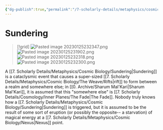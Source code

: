 ```yaml
---
{"dg-publish":true,"permalink":"/7-scholarly-details/metaphysics/cosmic-biology/sundering/","noteIcon":""}
---
```


# Sundering

>[!grid]
![Pasted image 20230125232347.png](/img/user/x.%20Assets/Attachments/Pasted%20image%2020230125232347.png)
>![Pasted image 20230125231902.png](/img/user/x.%20Assets/Attachments/Pasted%20image%2020230125231902.png)
>![Pasted image 20230125232318.png](/img/user/x.%20Assets/Attachments/Pasted%20image%2020230125232318.png)
>![Pasted image 20230125232300.png](/img/user/x.%20Assets/Attachments/Pasted%20image%2020230125232300.png)

A [[7. Scholarly Details/Metaphysics/Cosmic Biology/Sundering\|Sundering]] is a cataclysmic event that causes a super-sized [[7. Scholarly Details/Metaphysics/Cosmic Biology/The Weave/Rifts\|rift]] to form between a realm and somewhere else; in [[0. Archive/Sharum Mal'Kari\|Sharum Mal'Kari]], it is assumed that this "somewhere else" is [[7. Scholarly Details/Cosmology/Inner Planes/The Fade\|The Fade]]. 
Nobody truly knows how a [[7. Scholarly Details/Metaphysics/Cosmic Biology/Sundering\|Sundering]] is triggered, but it is assumed to be the result of some sort of eruption (or possibly the opposite-- a starvation) of magical energy at a [[7. Scholarly Details/Metaphysics/Cosmic Biology/Nexus\|Nexus]] point. 